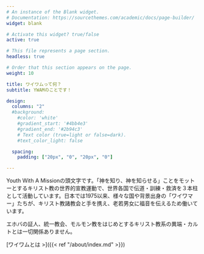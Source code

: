 ```yaml
---
# An instance of the Blank widget.
# Documentation: https://sourcethemes.com/academic/docs/page-builder/
widget: blank

# Activate this widget? true/false
active: true

# This file represents a page section.
headless: true

# Order that this section appears on the page.
weight: 10

title: ワイワムって何？
subtitle: YWAMのことです！

design:
  columns: "2"
  #background:
    #color: 'white'
    #gradient_start: '#4bb4e3'
    #gradient_end: '#2b94c3'
    # Text color (true=light or false=dark).
    #text_color_light: false

  spacing:
    padding: ["20px", "0", "20px", "0"]

---
```


Youth With A Missionの頭文字です。「神を知り、神を知らせる」ことをモットーとするキリスト教の世界的宣教運動で、世界各国で伝道・訓練・救済を３本柱として活動しています。日本では1975以来、様々な国や背景出身の「ワイワマー」たちが、キリスト教諸教会と手を携え、老若男女に福音を伝えるため働いています。

エホバの証人、統一教会、モルモン教をはじめとするキリスト教系の異端・カルトとは一切関係ありません。

[ワイワムとは >]({{< ref "/about/index.md" >}})
